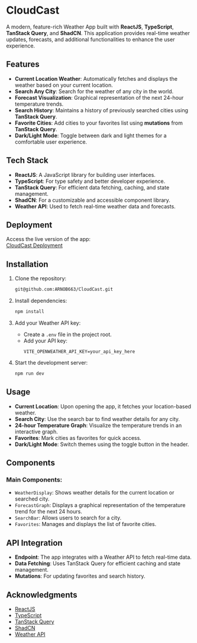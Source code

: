 # CloudCast

A modern, feature-rich Weather App built with **ReactJS**, **TypeScript**, **TanStack Query**, and **ShadCN**. This application provides real-time weather updates, forecasts, and additional functionalities to enhance the user experience.

## Features

- **Current Location Weather**: Automatically fetches and displays the weather based on your current location.
- **Search Any City**: Search for the weather of any city in the world.
- **Forecast Visualization**: Graphical representation of the next 24-hour temperature trends.
- **Search History**: Maintains a history of previously searched cities using **TanStack Query**.
- **Favorite Cities**: Add cities to your favorites list using **mutations** from **TanStack Query**.
- **Dark/Light Mode**: Toggle between dark and light themes for a comfortable user experience.

## Tech Stack

- **ReactJS**: A JavaScript library for building user interfaces.
- **TypeScript**: For type safety and better developer experience.
- **TanStack Query**: For efficient data fetching, caching, and state management.
- **ShadCN**: For a customizable and accessible component library.
- **Weather API**: Used to fetch real-time weather data and forecasts.

## Deployment

Access the live version of the app:  
[CloudCast Deployment](https://fabulous-fenglisu-81646e.netlify.app/) 

## Installation

1. Clone the repository:
   ```bash
   git@github.com:ARNOB663/CloudCast.git
   ```

2. Install dependencies:
   ```bash
   npm install
   ```

3. Add your Weather API key:
   - Create a `.env` file in the project root.
   - Add your API key:
     ```env
     VITE_OPENWEATHER_API_KEY=your_api_key_here
     ```

4. Start the development server:
   ```bash
   npm run dev
   ```

## Usage

- **Current Location**: Upon opening the app, it fetches your location-based weather.
- **Search City**: Use the search bar to find weather details for any city.
- **24-hour Temperature Graph**: Visualize the temperature trends in an interactive graph.
- **Favorites**: Mark cities as favorites for quick access.
- **Dark/Light Mode**: Switch themes using the toggle button in the header.

## Components

### Main Components:

- `WeatherDisplay`: Shows weather details for the current location or searched city.
- `ForecastGraph`: Displays a graphical representation of the temperature trend for the next 24 hours.
- `SearchBar`: Allows users to search for a city.
- `Favorites`: Manages and displays the list of favorite cities.


## API Integration

- **Endpoint**: The app integrates with a Weather API to fetch real-time data.
- **Data Fetching**: Uses TanStack Query for efficient caching and state management.
- **Mutations**: For updating favorites and search history.


## Acknowledgments

- [ReactJS](https://reactjs.org/)
- [TypeScript](https://www.typescriptlang.org/)
- [TanStack Query](https://tanstack.com/query/latest)
- [ShadCN](https://shadcn.dev/)
- [Weather API](https://www.weatherapi.com/)
